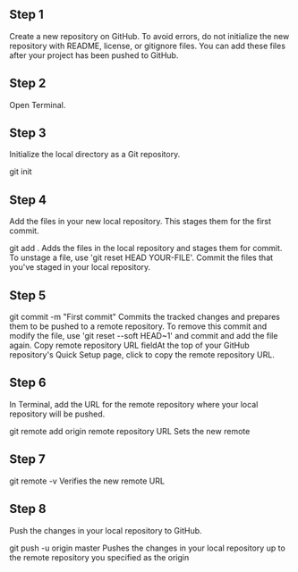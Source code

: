 ## Step 1
Create a new repository on GitHub. To avoid errors, do not initialize the new repository with README, license, or gitignore files. You can add these files after your project has been pushed to GitHub.

## Step 2
Open Terminal.

## Step 3
Initialize the local directory as a Git repository.

git init

## Step 4
Add the files in your new local repository. This stages them for the first commit.

git add .
Adds the files in the local repository and stages them for commit. To unstage a file, use 'git reset HEAD YOUR-FILE'.
Commit the files that you've staged in your local repository.

## Step 5
git commit -m "First commit"
Commits the tracked changes and prepares them to be pushed to a remote repository. To remove this commit and modify the file, use 'git reset --soft HEAD~1' and commit and add the file again.
Copy remote repository URL fieldAt the top of your GitHub repository's Quick Setup page, click  to copy the remote repository URL.

## Step 6
In Terminal, add the URL for the remote repository where your local repository will be pushed.

git remote add origin remote repository URL
Sets the new remote

## Step 7
git remote -v
Verifies the new remote URL

## Step 8
Push the changes in your local repository to GitHub.

git push -u origin master
Pushes the changes in your local repository up to the remote repository you specified as the origin
